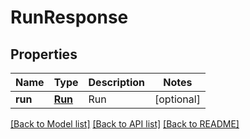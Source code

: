 # RunResponse

## Properties
Name | Type | Description | Notes
------------ | ------------- | ------------- | -------------
**run** | [**Run**](Run.md) | Run | [optional] 

[[Back to Model list]](../README.md#documentation-for-models) [[Back to API list]](../README.md#documentation-for-api-endpoints) [[Back to README]](../README.md)


